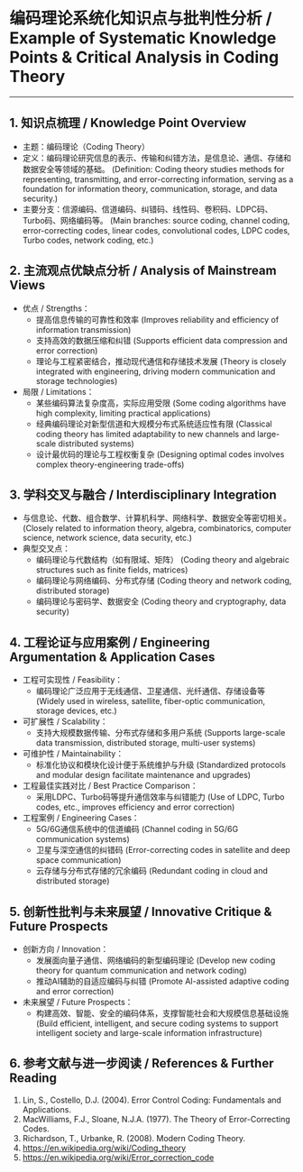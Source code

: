 # 编码理论系统化知识点与批判性分析 / Example of Systematic Knowledge Points & Critical Analysis in Coding Theory

---

## 1. 知识点梳理 / Knowledge Point Overview

- 主题：编码理论（Coding Theory）
- 定义：编码理论研究信息的表示、传输和纠错方法，是信息论、通信、存储和数据安全等领域的基础。
  (Definition: Coding theory studies methods for representing, transmitting, and error-correcting information, serving as a foundation for information theory, communication, storage, and data security.)
- 主要分支：信源编码、信道编码、纠错码、线性码、卷积码、LDPC码、Turbo码、网络编码等。
  (Main branches: source coding, channel coding, error-correcting codes, linear codes, convolutional codes, LDPC codes, Turbo codes, network coding, etc.)

## 2. 主流观点优缺点分析 / Analysis of Mainstream Views

- 优点 / Strengths：
  - 提高信息传输的可靠性和效率 (Improves reliability and efficiency of information transmission)
  - 支持高效的数据压缩和纠错 (Supports efficient data compression and error correction)
  - 理论与工程紧密结合，推动现代通信和存储技术发展 (Theory is closely integrated with engineering, driving modern communication and storage technologies)
- 局限 / Limitations：
  - 某些编码算法复杂度高，实际应用受限 (Some coding algorithms have high complexity, limiting practical applications)
  - 经典编码理论对新型信道和大规模分布式系统适应性有限 (Classical coding theory has limited adaptability to new channels and large-scale distributed systems)
  - 设计最优码的理论与工程权衡复杂 (Designing optimal codes involves complex theory-engineering trade-offs)

## 3. 学科交叉与融合 / Interdisciplinary Integration

- 与信息论、代数、组合数学、计算机科学、网络科学、数据安全等密切相关。
  (Closely related to information theory, algebra, combinatorics, computer science, network science, data security, etc.)
- 典型交叉点：
  - 编码理论与代数结构（如有限域、矩阵） (Coding theory and algebraic structures such as finite fields, matrices)
  - 编码理论与网络编码、分布式存储 (Coding theory and network coding, distributed storage)
  - 编码理论与密码学、数据安全 (Coding theory and cryptography, data security)

## 4. 工程论证与应用案例 / Engineering Argumentation & Application Cases

- 工程可实现性 / Feasibility：
  - 编码理论广泛应用于无线通信、卫星通信、光纤通信、存储设备等 (Widely used in wireless, satellite, fiber-optic communication, storage devices, etc.)
- 可扩展性 / Scalability：
  - 支持大规模数据传输、分布式存储和多用户系统 (Supports large-scale data transmission, distributed storage, multi-user systems)
- 可维护性 / Maintainability：
  - 标准化协议和模块化设计便于系统维护与升级 (Standardized protocols and modular design facilitate maintenance and upgrades)
- 工程最佳实践对比 / Best Practice Comparison：
  - 采用LDPC、Turbo码等提升通信效率与纠错能力 (Use of LDPC, Turbo codes, etc., improves efficiency and error correction)
- 工程案例 / Engineering Cases：
  - 5G/6G通信系统中的信道编码 (Channel coding in 5G/6G communication systems)
  - 卫星与深空通信的纠错码 (Error-correcting codes in satellite and deep space communication)
  - 云存储与分布式存储的冗余编码 (Redundant coding in cloud and distributed storage)

## 5. 创新性批判与未来展望 / Innovative Critique & Future Prospects

- 创新方向 / Innovation：
  - 发展面向量子通信、网络编码的新型编码理论 (Develop new coding theory for quantum communication and network coding)
  - 推动AI辅助的自适应编码与纠错 (Promote AI-assisted adaptive coding and error correction)
- 未来展望 / Future Prospects：
  - 构建高效、智能、安全的编码体系，支撑智能社会和大规模信息基础设施 (Build efficient, intelligent, and secure coding systems to support intelligent society and large-scale information infrastructure)

## 6. 参考文献与进一步阅读 / References & Further Reading

1. Lin, S., Costello, D.J. (2004). Error Control Coding: Fundamentals and Applications.
2. MacWilliams, F.J., Sloane, N.J.A. (1977). The Theory of Error-Correcting Codes.
3. Richardson, T., Urbanke, R. (2008). Modern Coding Theory.
4. <https://en.wikipedia.org/wiki/Coding_theory>
5. <https://en.wikipedia.org/wiki/Error_correction_code>
